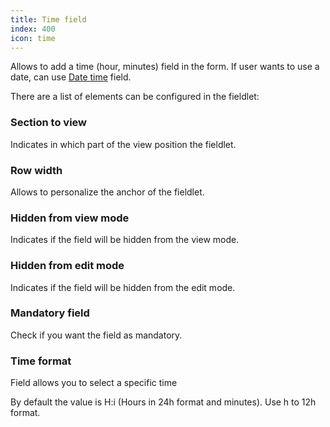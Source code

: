 ```yaml
---
title: Time field
index: 400
icon: time
---
```


Allows to add a time (hour, minutes) field in the form. If user wants to use a date, can use [Date time](rules/palette/fieldlets/datefield) field.

There are a list of elements can be configured in the fieldlet:

### Section to view

Indicates in which part of the view position the fieldlet.

### Row width

Allows to personalize the anchor of the fieldlet.

### Hidden from view mode

Indicates if the field will be hidden from the view mode.

### Hidden from edit mode

Indicates if the field will be hidden from the edit mode.

### Mandatory field

Check if you want the field as mandatory.

### Time format

Field allows you to select a specific time

By default the value is H:i (Hours in 24h format and minutes). Use h to 12h format.
